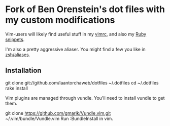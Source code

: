 # Fork of Ben Orenstein's dot files with my custom modifications

Vim-users will likely find useful stuff in my [vimrc](vimrc), and also my [Ruby snippets](vim/snippets/ruby.snippets).

I'm also a pretty aggressive aliaser. You might find a few you like in [zsh/aliases](zsh/aliases).

## Installation

  git clone git://github.com/laantorchaweb/dotfiles ~/.dotfiles
  cd ~/.dotfiles
  rake install

  Vim plugins are managed through vundle. You'll need to install vundle to get them.

  git clone https://github.com/gmarik/Vundle.vim.git ~/.vim/bundle/Vundle.vim
  Run :BundleInstall in vim.

